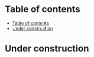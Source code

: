 # Table of contents
- [Table of contents](#table-of-contents)
- [Under construction](#under-construction)

# Under construction